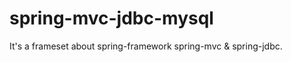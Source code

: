 spring-mvc-jdbc-mysql
=====================

It's a frameset about spring-framework spring-mvc &amp; spring-jdbc.
